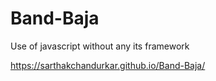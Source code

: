 # Band-Baja
Use of javascript without any its framework

https://sarthakchandurkar.github.io/Band-Baja/

